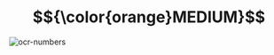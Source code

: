 # $${\color{orange}MEDIUM}$$
![ocr-numbers](https://user-images.githubusercontent.com/65892342/234768352-19608f86-acf8-4c78-aa88-fa51936d612e.svg)
